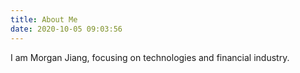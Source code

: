 ```yaml
---
title: About Me
date: 2020-10-05 09:03:56
---
```


I am Morgan Jiang, focusing on technologies and financial industry.